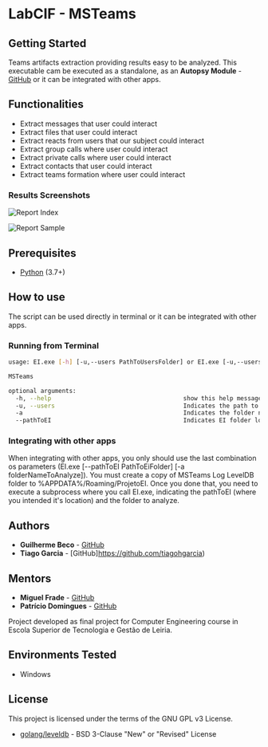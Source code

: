 # LabCIF - MSTeams

## Getting Started

Teams artifacts extraction providing results easy to be analyzed. This executable cam be executed as a standalone, as an **Autopsy Module** - [GitHub](https://github.com/labcif/MSTeams) or it can be integrated with other apps.
## Functionalities

* Extract messages that user could interact
* Extract files that user could interact
* Extract reacts from users that our subject could interact
* Extract group calls where user could interact
* Extract private calls where user could interact
* Extract contacts that user could interact
* Extract teams formation where user could interact

### Results Screenshots

![Report Index](https://imgur.com/a/Pl6HhVA)

![Report Sample](https://imgur.com/a/5hZco1e)

## Prerequisites

* [Python](https://www.python.org/downloads/) (3.7+)

## How to use

The script can be used directly in terminal or it can be integrated with other apps.

### Running from Terminal

```bash
usage: EI.exe [-h] [-u,--users PathToUsersFolder] or EI.exe [-u,--users PathToUsersFolder] or EI.exe [--pathToEI PathToEiFolder] [-a folderNameToAnalyze]

MSTeams

optional arguments:
  -h, --help                                     show this help message and exit
  -u, --users                                    Indicates the path to users folder (eg: C:\Users)
  -a                                             Indicates the folder name located at %APPDATA%/Roaming/ProjetoEI. This folder is a copy of MSTeams Log LevelDB folder
  --pathToEI                                     Indicates EI folder location
```

### Integrating with other apps

When integrating with other apps, you only should use the last combination os parameters (EI.exe [--pathToEI PathToEiFolder] [-a folderNameToAnalyze]). 
You must create a copy of MSTeams Log LevelDB folder to %APPDATA%/Roaming/ProjetoEI.
Once you done that, you need to execute a subprocess where you call EI.exe, indicating the pathToEI (where you intended it's location) and the folder to analyze.
## Authors

* **Guilherme Beco** - [GitHub](https://github.com/GuilhermeBeco)
* **Tiago Garcia** - [GitHub]https://github.com/tiagohgarcia)

## Mentors

* **Miguel Frade** - [GitHub](https://github.com/mfrade)
* **Patrício Domingues** - [GitHub](https://github.com/PatricioDomingues)

Project developed as final project for Computer Engineering course in Escola Superior de Tecnologia e Gestão de Leiria.

## Environments Tested

* Windows

## License

This project is licensed under the terms of the GNU GPL v3 License.

* [golang/leveldb](https://github.com/golang/leveldb) - BSD 3-Clause "New" or "Revised" License
